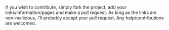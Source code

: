 If you wish to contribute, simply fork the project, add your links/information/pages and make a pull request. 
As long as the links are non-malicious, I'll probably accept your pull request. Any help/contributions are welcomed.
